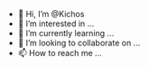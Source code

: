 - 👋 Hi, I’m @Kichos
- 👀 I’m interested in ...
- 🌱 I’m currently learning ...
- 💞️ I’m looking to collaborate on ...
- 📫 How to reach me ...

<!---
Kichos/Kichos is a ✨ special ✨ repository because its `README.md` (this file) appears on your GitHub profile.
You can click the Preview link to take a look at your changes.
--->

